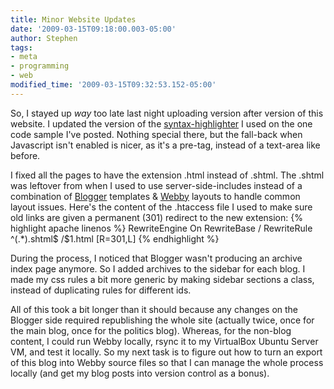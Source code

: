 ```yaml
---
title: Minor Website Updates
date: '2009-03-15T09:18:00.003-05:00'
author: Stephen
tags:
- meta
- programming
- web
modified_time: '2009-03-15T09:32:53.152-05:00'
---
```


So, I stayed up *way* too late last night uploading version after version of this website.  I updated the version of the
[syntax-highlighter](http://alexgorbatchev.com/wiki/SyntaxHighlighter) I used on the one code sample I've posted. Nothing special
there, but the fall-back when Javascript isn't enabled is nicer, as it's a pre-tag, instead of a text-area like before.

I fixed all the pages to have the extension .html instead of .shtml. The .shtml was leftover from when I used to use server-side-includes
instead of a combination of [Blogger](http://www.blogger.com) templates & [Webby](http://webby.rubyforge.org/) layouts to handle common
layout issues. Here's the content of the .htaccess file I used to make sure old links are given a permanent (301) redirect to the new
extension:
{% highlight apache linenos %}
RewriteEngine On
RewriteBase /
RewriteRule ^(.*)\.shtml$ /$1.html [R=301,L]
{% endhighlight %}

During the process, I noticed that Blogger wasn't producing an archive index page anymore.  So I added archives to the sidebar for each
blog.  I made my css rules a bit more generic by making sidebar sections a class, instead of duplicating rules for different ids.

All of this took a bit longer than it should because any changes on the Blogger side required republishing the whole site (actually twice,
once for the main blog, once for the politics blog). Whereas, for the non-blog content, I could run Webby locally, rsync it to my
VirtualBox Ubuntu Server VM, and test it locally. So my next task is to figure out how to turn an export of this blog into Webby source
files so that I can manage the whole process locally (and get my blog posts into version control as a bonus).
